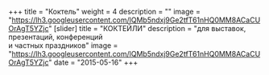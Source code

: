 +++
title = "Коктель"
weight = 4
description = ""
image = "https://lh3.googleusercontent.com/lQMb5ndxj9Ge2tfT61nHQ0MM8ACaCUOrAgT5YZjc"
[slider]
  title = "КОКТЕЙЛИ" 
  description = "для выставок, презентаций, конференций <br> и частных праздников"
  image = "https://lh3.googleusercontent.com/lQMb5ndxj9Ge2tfT61nHQ0MM8ACaCUOrAgT5YZjc"
date = "2015-05-16"
+++
